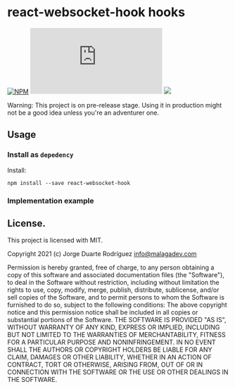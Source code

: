 # react-websocket-hook hooks

[![NPM](https://img.shields.io/npm/v/react-websocket-hook)](https://github.com/megah4x0r/react-websocket-hook)
[![type-coverage](https://img.shields.io/badge/dynamic/json.svg?label=type-coverage&prefix=%E2%89%A5&suffix=%&query=$.typeCoverage.atLeast&uri=https%3A%2F%2Fraw.githubusercontent.com%2Fmegah4x0r%2Freact-websocket-hook%2Fmaster%2Fpackage.json)](https://github.com/megah4x0r/react-websocket-hook)
<a href="https://codeclimate.com/github/megah4x0r/react-websocket-hook/maintainability"><img src="https://api.codeclimate.com/v1/badges/b2d14de2ab2bfc28a5f6/maintainability" /></a>

Warning: This project is on pre-release stage. Using it in production might not be a good idea unless you're an adventurer one.

## Usage

### Install as `depedency`

Install:

```
npm install --save react-websocket-hook
```

### Implementation example

## License.

This project is licensed with MIT.

Copyright 2021 (c) Jorge Duarte Rodríguez <info@malagadev.com>

Permission is hereby granted, free of charge, to any person obtaining a copy of this software and associated documentation files (the "Software"), to deal in the Software without restriction, including without limitation the rights to use, copy, modify, merge, publish, distribute, sublicense, and/or sell copies of the Software, and to permit persons to whom the Software is furnished to do so, subject to the following conditions:
The above copyright notice and this permission notice shall be included in all copies or substantial portions of the Software.
THE SOFTWARE IS PROVIDED "AS IS", WITHOUT WARRANTY OF ANY KIND, EXPRESS OR IMPLIED, INCLUDING BUT NOT LIMITED TO THE WARRANTIES OF MERCHANTABILITY, FITNESS FOR A PARTICULAR PURPOSE AND NONINFRINGEMENT. IN NO EVENT SHALL THE AUTHORS OR COPYRIGHT HOLDERS BE LIABLE FOR ANY CLAIM, DAMAGES OR OTHER LIABILITY, WHETHER IN AN ACTION OF CONTRACT, TORT OR OTHERWISE, ARISING FROM, OUT OF OR IN CONNECTION WITH THE SOFTWARE OR THE USE OR OTHER DEALINGS IN THE SOFTWARE.
